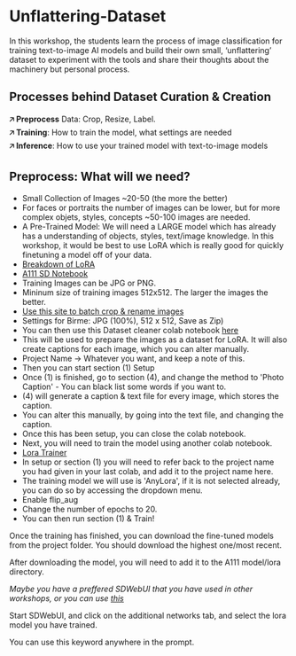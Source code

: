 # Unflattering-Dataset
In this workshop, the students learn the process of image classification for training text-to-image AI models and build their own small, ‘unflattering’ dataset to experiment with the tools and share their thoughts about the machinery but personal process.

## Processes behind Dataset Curation & Creation

**🡥 Preprocess** Data: Crop, Resize, Label.<br/>
**🡥 Training**: How to train the model, what settings are needed<br/>
**🡥 Inference**: How to use your trained model with text-to-image models<br/>

## Preprocess: What will we need?

* Small Collection of Images ~20-50 (the more the better)
* For faces or portraits the number of images can be lower, but for more complex objets, styles, concepts ~50-100 images are needed.
* A Pre-Trained Model: We will need a LARGE model which has already has a understanding of objects, styles, text/image knowledge. In this workshop, it would be best to use LoRA which is really good for quickly finetuning a model off of your data.
* [Breakdown of LoRA](https://softwarekeep.com/help-center/how-to-use-stable-diffusion-lora-models)
* [A111 SD Notebook](https://github.com/AUTOMATIC1111/stable-diffusion-webui)
* Training Images can be JPG or PNG.
* Mininum size of training images 512x512. The larger the images the better.
* [Use this site to batch crop & rename images](https://www.birme.net/?image_format=jpeg&quality_jpeg=100&rename=EnterNameHere-XXX)
* Settings for Birme: JPG (100%), 512 x 512, Save as Zip)
* You can then use this Dataset cleaner colab notebook [here](https://colab.research.google.com/drive/1pxk4SovIhZl4HaLmBJo50ZjCKOuofMwb#scrollTo=WBFik7accyDz)
* This will be used to prepare the images as a dataset for LoRA. It will also create captions for each image, which you can alter manually.
* Project Name -> Whatever you want, and keep a note of this.
* Then you can start section (1) Setup
* Once (1) is finished, go to section (4), and change the method to 'Photo Caption' - You can black list some words if you want to.
* (4) will generate a caption & text file for every image, which stores the caption.
* You can alter this manually, by going into the text file, and changing the caption.
* Once this has been setup, you can close the colab notebook.
* Next, you will need to train the model using another colab notebook.
* [Lora Trainer](https://colab.research.google.com/drive/1-D0l9UdkmUx25EonusH0ZGtzqqPWgo_c#scrollTo=OglZzI_ujZq-)
* In setup or section (1) you will need to refer back to the project name you had given in your last colab, and add it to the project name here.
* The training model we will use is 'AnyLora', if it is not selected already, you can do so by accessing the dropdown menu.
* Enable flip_aug
* Change the number of epochs to 20.
* You can then run section (1) & Train!

Once the training has finished, you can download the fine-tuned models from the project folder. You should download the highest one/most recent.

After downloading the model, you will need to add it to the A111 model/lora directory.

_Maybe you have a preffered SDWebUI that you have used in other workshops, or you can use [this](https://colab.research.google.com/github/TheLastBen/fast-stable-diffusion/blob/main/fast_stable_diffusion_AUTOMATIC1111.ipynb#scrollTo=PjzwxTkPSPHf)_

Start SDWebUI, and click on the additional networks tab, and select the lora model you have trained.

You can use this keyword anywhere in the prompt.

